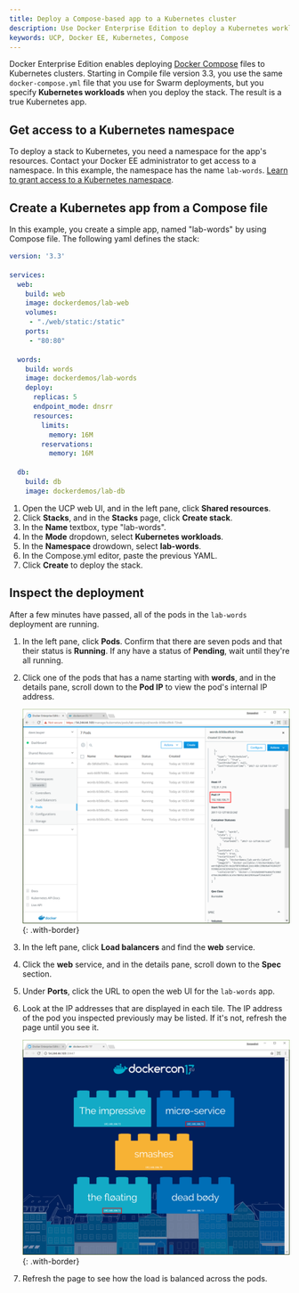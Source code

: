 ```yaml
---
title: Deploy a Compose-based app to a Kubernetes cluster
description: Use Docker Enterprise Edition to deploy a Kubernetes workload from a Docker compose. 
keywords: UCP, Docker EE, Kubernetes, Compose
---
```


Docker Enterprise Edition enables deploying [Docker Compose](/compose/overview.md/)
files to Kubernetes clusters. Starting in Compile file version 3.3, you use the
same `docker-compose.yml` file that you use for Swarm deployments, but you
specify **Kubernetes workloads** when you deploy the stack. The result is a
true Kubernetes app.

## Get access to a Kubernetes namespace

To deploy a stack to Kubernetes, you need a namespace for the app's resources.
Contact your Docker EE administrator to get access to a namespace. In this
example, the namespace has the name `lab-words`. 
[Learn to grant access to a Kubernetes namespace](../../authorization/grant-permissions/#kubernetes-grants).

## Create a Kubernetes app from a Compose file

In this example, you create a simple app, named "lab-words" by using Compose
file. The following yaml defines the stack:

```yaml
version: '3.3'

services:
  web:
    build: web
    image: dockerdemos/lab-web
    volumes:
     - "./web/static:/static"
    ports:
     - "80:80"

  words:
    build: words
    image: dockerdemos/lab-words
    deploy:
      replicas: 5
      endpoint_mode: dnsrr
      resources:
        limits:
          memory: 16M
        reservations:
          memory: 16M

  db:
    build: db
    image: dockerdemos/lab-db
``` 

1.  Open the UCP web UI, and in the left pane, click **Shared resources**.
2.  Click **Stacks**, and in the **Stacks** page, click **Create stack**.
3.  In the **Name** textbox, type "lab-words".
4.  In the **Mode** dropdown, select **Kubernetes workloads**.
5.  In the **Namespace** drowdown, select **lab-words**.
6.  In the Compose.yml editor, paste the previous YAML.
7.  Click **Create** to deploy the stack.

## Inspect the deployment

After a few minutes have passed, all of the pods in the `lab-words` deployment
are running. 

1.  In the left pane, click **Pods**. Confirm that there are seven pods and
    that their status is **Running**. If any have a status of **Pending**,
    wait until they're all running.
2.  Click one of the pods that has a name starting with **words**, and in the
    details pane, scroll down to the **Pod IP** to view the pod's internal IP
    address.

    ![](../../images/deploy-compose-kubernetes-2.png){: .with-border}

3.  In the left pane, click **Load balancers** and find the **web** service.
4.  Click the **web** service, and in the details pane, scroll down to the
    **Spec** section.
5.  Under **Ports**, click the URL to open the web UI for the `lab-words` app.
6.  Look at the IP addresses that are displayed in each tile. The IP address
    of the pod you inspected previously may be listed. If it's not, refresh the
    page until you see it.

    ![](../../images/deploy-compose-kubernetes-3.png){: .with-border}

7.  Refresh the page to see how the load is balanced across the pods.